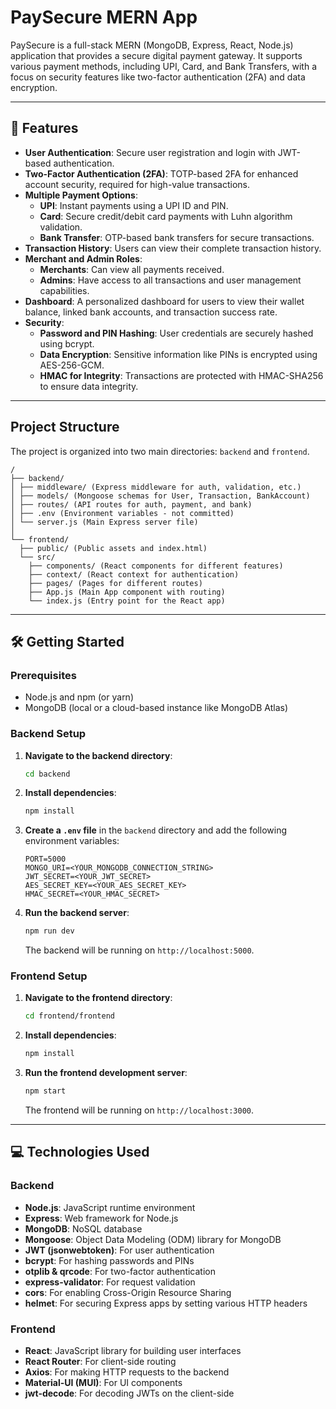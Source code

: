 # PaySecure MERN App

PaySecure is a full-stack MERN (MongoDB, Express, React, Node.js) application that provides a secure digital payment gateway. It supports various payment methods, including UPI, Card, and Bank Transfers, with a focus on security features like two-factor authentication (2FA) and data encryption.

-----

## 🚀 Features

  * **User Authentication**: Secure user registration and login with JWT-based authentication.
  * **Two-Factor Authentication (2FA)**: TOTP-based 2FA for enhanced account security, required for high-value transactions.
  * **Multiple Payment Options**:
      * **UPI**: Instant payments using a UPI ID and PIN.
      * **Card**: Secure credit/debit card payments with Luhn algorithm validation.
      * **Bank Transfer**: OTP-based bank transfers for secure transactions.
  * **Transaction History**: Users can view their complete transaction history.
  * **Merchant and Admin Roles**:
      * **Merchants**: Can view all payments received.
      * **Admins**: Have access to all transactions and user management capabilities.
  * **Dashboard**: A personalized dashboard for users to view their wallet balance, linked bank accounts, and transaction success rate.
  * **Security**:
      * **Password and PIN Hashing**: User credentials are securely hashed using bcrypt.
      * **Data Encryption**: Sensitive information like PINs is encrypted using AES-256-GCM.
      * **HMAC for Integrity**: Transactions are protected with HMAC-SHA256 to ensure data integrity.

-----

## Project Structure

The project is organized into two main directories: `backend` and `frontend`.

```
/
├── backend/
│ ├── middleware/ (Express middleware for auth, validation, etc.)
│ ├── models/ (Mongoose schemas for User, Transaction, BankAccount)
│ ├── routes/ (API routes for auth, payment, and bank)
│ ├── .env (Environment variables - not committed)
│ └── server.js (Main Express server file)
│
└── frontend/
  ├── public/ (Public assets and index.html)
  └── src/
    ├── components/ (React components for different features)
    ├── context/ (React context for authentication)
    ├── pages/ (Pages for different routes)
    ├── App.js (Main App component with routing)
    └── index.js (Entry point for the React app)
```

-----

## 🛠️ Getting Started

### Prerequisites

  * Node.js and npm (or yarn)
  * MongoDB (local or a cloud-based instance like MongoDB Atlas)

### Backend Setup

1.  **Navigate to the backend directory**:

    ```bash
    cd backend
    ```

2.  **Install dependencies**:

    ```bash
    npm install
    ```

3.  **Create a `.env` file** in the `backend` directory and add the following environment variables:

    ```
    PORT=5000
    MONGO_URI=<YOUR_MONGODB_CONNECTION_STRING>
    JWT_SECRET=<YOUR_JWT_SECRET>
    AES_SECRET_KEY=<YOUR_AES_SECRET_KEY>
    HMAC_SECRET=<YOUR_HMAC_SECRET>
    ```

4.  **Run the backend server**:

    ```bash
    npm run dev
    ```

    The backend will be running on `http://localhost:5000`.

### Frontend Setup

1.  **Navigate to the frontend directory**:

    ```bash
    cd frontend/frontend
    ```

2.  **Install dependencies**:

    ```bash
    npm install
    ```

3.  **Run the frontend development server**:

    ```bash
    npm start
    ```

    The frontend will be running on `http://localhost:3000`.

-----

## 💻 Technologies Used

### Backend

  * **Node.js**: JavaScript runtime environment
  * **Express**: Web framework for Node.js
  * **MongoDB**: NoSQL database
  * **Mongoose**: Object Data Modeling (ODM) library for MongoDB
  * **JWT (jsonwebtoken)**: For user authentication
  * **bcrypt**: For hashing passwords and PINs
  * **otplib & qrcode**: For two-factor authentication
  * **express-validator**: For request validation
  * **cors**: For enabling Cross-Origin Resource Sharing
  * **helmet**: For securing Express apps by setting various HTTP headers

### Frontend

  * **React**: JavaScript library for building user interfaces
  * **React Router**: For client-side routing
  * **Axios**: For making HTTP requests to the backend
  * **Material-UI (MUI)**: For UI components
  * **jwt-decode**: For decoding JWTs on the client-side
